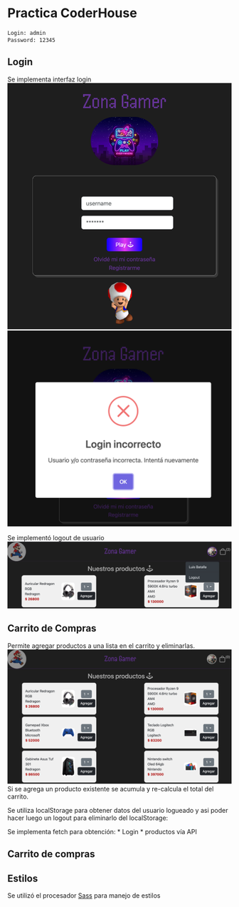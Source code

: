 # Practica CoderHouse
    Login: admin
    Password: 12345


## Login
Se implementa interfaz login
![login](./img/doc/Login-Desktop.png)
![login-error](./img/doc/login-error.png)

Se implementó logout de usuario
![logout](./img/doc/portada-login-logout.png)

## Carrito de Compras
Permite agregar productos a una lista en el carrito y eliminarlas.
![](./img/doc/portada-productos.png)
Si se agrega un producto existente se acumula y re-calcula el total del carrito.


Se utiliza localStorage para obtener datos del usuario logueado y asi poder hacer luego un logout para eliminarlo del localStorage:

Se implementa fetch para obtención:
    * Login
    * productos vía API


## Carrito de compras


## Estilos
Se utilizó el procesador [Sass]("https://sass-lang.com/") para manejo de estilos